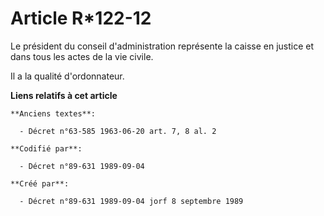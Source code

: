 # Article R*122-12

Le président du conseil d'administration représente la caisse en justice et dans tous les actes de la vie civile.

Il a la qualité d'ordonnateur.

**Liens relatifs à cet article**

	**Anciens textes**:

	  - Décret n°63-585 1963-06-20 art. 7, 8 al. 2

	**Codifié par**:

	  - Décret n°89-631 1989-09-04

	**Créé par**:

	  - Décret n°89-631 1989-09-04 jorf 8 septembre 1989
